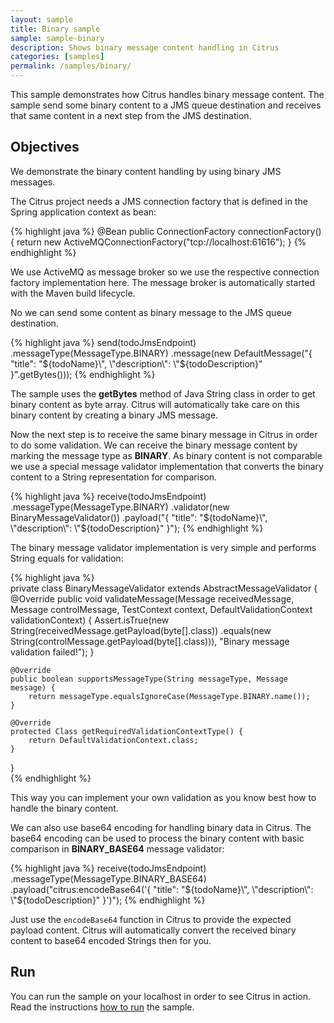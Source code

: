 ```yaml
---
layout: sample
title: Binary sample
sample: sample-binary
description: Shows binary message content handling in Citrus
categories: [samples]
permalink: /samples/binary/
---
```


This sample demonstrates how Citrus handles binary message content. The sample send some binary content to a JMS queue destination and receives
that same content in a next step from the JMS destination.

Objectives
---------

We demonstrate the binary content handling by using binary JMS messages.

The Citrus project needs a JMS connection factory that is defined in the Spring application context as bean:

{% highlight java %}
@Bean
public ConnectionFactory connectionFactory() {
    return new ActiveMQConnectionFactory("tcp://localhost:61616");
}
{% endhighlight %}
    
We use ActiveMQ as message broker so we use the respective connection factory implementation here. The message broker is automatically
started with the Maven build lifecycle.
    
No we can send some content as binary message to the JMS queue destination.
    
{% highlight java %}
send(todoJmsEndpoint)
    .messageType(MessageType.BINARY)
    .message(new DefaultMessage("{ \"title\": \"${todoName}\", \"description\": \"${todoDescription}\" }".getBytes()));
{% endhighlight %}
        
The sample uses the **getBytes** method of Java String class in order to get binary content as byte array. Citrus will automatically
take care on this binary content by creating a binary JMS message.

Now the next step is to receive the same binary message in Citrus in order to do some validation. We can receive the binary message content
by marking the message type as **BINARY**. As binary content is not comparable we use a special message validator implementation that converts the
binary content to a String representation for comparison.

{% highlight java %}
receive(todoJmsEndpoint)
    .messageType(MessageType.BINARY)
    .validator(new BinaryMessageValidator())
    .payload("{ \"title\": \"${todoName}\", \"description\": \"${todoDescription}\" }");
{% endhighlight %}
        
The binary message validator implementation is very simple and performs String equals for validation:

{% highlight java %}    
private class BinaryMessageValidator extends AbstractMessageValidator<DefaultValidationContext> {
    @Override
    public void validateMessage(Message receivedMessage, Message controlMessage,
                                TestContext context, DefaultValidationContext validationContext) {
        Assert.isTrue(new String(receivedMessage.getPayload(byte[].class))
                .equals(new String(controlMessage.getPayload(byte[].class))), "Binary message validation failed!");
    }

    @Override
    public boolean supportsMessageType(String messageType, Message message) {
        return messageType.equalsIgnoreCase(MessageType.BINARY.name());
    }

    @Override
    protected Class getRequiredValidationContextType() {
        return DefaultValidationContext.class;
    }
}    
{% endhighlight %}

This way you can implement your own validation as you know best how to handle the binary content.

We can also use base64 encoding for handling binary data in Citrus. The base64 encoding can be used to process the binary content
with basic comparison in **BINARY_BASE64** message validator:

{% highlight java %}
receive(todoJmsEndpoint)
    .messageType(MessageType.BINARY_BASE64)
    .payload("citrus:encodeBase64('{ \"title\": \"${todoName}\", \"description\": \"${todoDescription}\" }')");
{% endhighlight %}
        
Just use the `encodeBase64` function in Citrus to provide the expected payload content. Citrus will automatically convert the received 
binary content to base64 encoded Strings then for you.    
                
Run
---------

You can run the sample on your localhost in order to see Citrus in action. Read the instructions [how to run](/samples/run/) the sample.